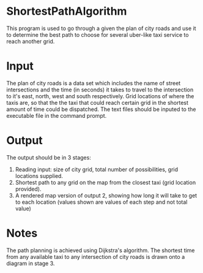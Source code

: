 # ShortestPathAlgorithm
This program is used to go through a given the plan of city roads and use it to determine the best path to choose for several uber-like taxi service to reach another grid. 

# Input
The plan of city roads is a data set which includes the name of street intersections and the time (in seconds) it takes to travel to the intersection to it's east, north, west and south respectively. 
Grid locations of where the taxis are, so that the the taxi that could reach certain grid in the shortest amount of time could be dispatched.
The text files should be inputed to the executable file in the command prompt.

# Output
The output should be in 3 stages:
1. Reading input: size of city grid, total number of possibilities, grid locations supplied.
2. Shortest path to any grid on the map from the closest taxi (grid location provided).
3. A rendered map version of output 2, showing how long it will take to get to each location (values shown are values of each step and not total value)

# Notes
The path planning is achieved using Dijkstra's algorithm.
The shortest time from any available taxi to any intersection of city roads is drawn onto a diagram in stage 3.
